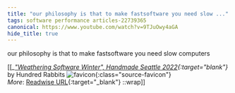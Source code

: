 ```yaml
---
title: "our philosophy is that to make fastsoftware you need slow ..."
tags: software performance articles-22739365
canonical: https://www.youtube.com/watch?v=9TJuOwy4aGA
hide_title: true
---
```


our philosophy is that to make fastsoftware you need slow computers


[[<cite>_["Weathering Software Winter", Handmade Seattle 2022](https://www.youtube.com/watch?v=9TJuOwy4aGA){:target="_blank"}_</cite> by Hundred Rabbits ![favicon](https://s2.googleusercontent.com/s2/favicons?domain=www.youtube.com){:class="source-favicon"}<br>
_More_: [Readwise URL](https://readwise.io/open/446965885){:target="_blank"}
::wrap]]